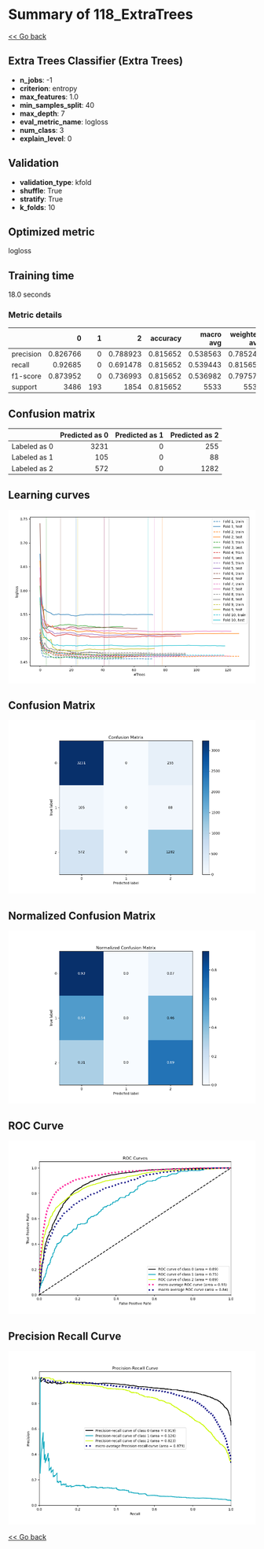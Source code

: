 # Summary of 118_ExtraTrees

[<< Go back](../README.md)


## Extra Trees Classifier (Extra Trees)
- **n_jobs**: -1
- **criterion**: entropy
- **max_features**: 1.0
- **min_samples_split**: 40
- **max_depth**: 7
- **eval_metric_name**: logloss
- **num_class**: 3
- **explain_level**: 0

## Validation
 - **validation_type**: kfold
 - **shuffle**: True
 - **stratify**: True
 - **k_folds**: 10

## Optimized metric
logloss

## Training time

18.0 seconds

### Metric details
|           |           0 |   1 |           2 |   accuracy |   macro avg |   weighted avg |   logloss |
|:----------|------------:|----:|------------:|-----------:|------------:|---------------:|----------:|
| precision |    0.826766 |   0 |    0.788923 |   0.815652 |    0.538563 |       0.785246 |   0.50397 |
| recall    |    0.92685  |   0 |    0.691478 |   0.815652 |    0.539443 |       0.815652 |   0.50397 |
| f1-score  |    0.873952 |   0 |    0.736993 |   0.815652 |    0.536982 |       0.797575 |   0.50397 |
| support   | 3486        | 193 | 1854        |   0.815652 | 5533        |    5533        |   0.50397 |


## Confusion matrix
|              |   Predicted as 0 |   Predicted as 1 |   Predicted as 2 |
|:-------------|-----------------:|-----------------:|-----------------:|
| Labeled as 0 |             3231 |                0 |              255 |
| Labeled as 1 |              105 |                0 |               88 |
| Labeled as 2 |              572 |                0 |             1282 |

## Learning curves
![Learning curves](learning_curves.png)
## Confusion Matrix

![Confusion Matrix](confusion_matrix.png)


## Normalized Confusion Matrix

![Normalized Confusion Matrix](confusion_matrix_normalized.png)


## ROC Curve

![ROC Curve](roc_curve.png)


## Precision Recall Curve

![Precision Recall Curve](precision_recall_curve.png)



[<< Go back](../README.md)
